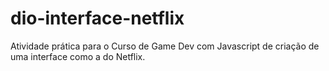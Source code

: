 # dio-interface-netflix
Atividade prática para o Curso de Game Dev com Javascript de criação de uma interface como a do Netflix.
